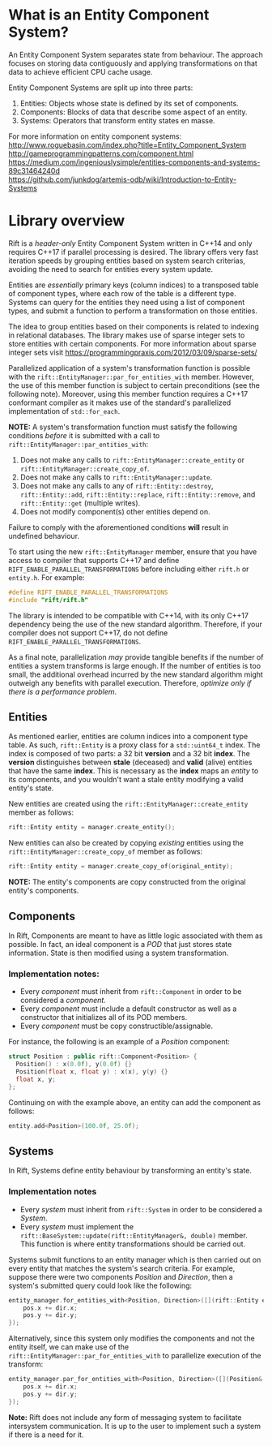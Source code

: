 # What is an Entity Component System?
An Entity Component System separates state from behaviour. The approach focuses on storing data contiguously and applying transformations on that data to achieve efficient CPU cache usage.

Entity Component Systems are split up into three parts:
1. Entities:   Objects whose state is defined by its set of components.
1. Components: Blocks of data that describe some aspect of an entity.
1. Systems:    Operators that transform entity states en masse.

For more information on entity component systems:   
http://www.roguebasin.com/index.php?title=Entity_Component_System  
http://gameprogrammingpatterns.com/component.html   
https://medium.com/ingeniouslysimple/entities-components-and-systems-89c31464240d  
https://github.com/junkdog/artemis-odb/wiki/Introduction-to-Entity-Systems   

# Library overview
Rift is a *header-only* Entity Component System written in C++14 and only requires C++17 if parallel processing is desired. The library offers very fast iteration speeds by grouping entities based on system search criterias, avoiding the need to search for entities every system update. 

Entities are *essentially* primary keys (column indices) to a transposed table of component types, where each row of the table is a different type. Systems can query for the entities they need using a list of component types, and submit a function to perform a transformation on those entities. 

The idea to group entities based on their components is related to indexing in relational databases. The library makes use of sparse integer sets to store entities with certain components. For more information about sparse integer sets visit https://programmingpraxis.com/2012/03/09/sparse-sets/

Parallelized application of a system's transformation function is possible with the `rift::EntityManager::par_for_entities_with` member. However, the use of this member function is subject to certain preconditions (see the following note). Moreover, using this member function requires a C++17 conformant compiler as it makes use of the standard's parallelized implementation of `std::for_each`.    

**NOTE:**
A system's transformation function must satisfy the following conditions *before* it is submitted with a call to `rift::EntityManager::par_entities_with`:
1. Does not make any calls to `rift::EntityManager::create_entity` or `rift::EntityManager::create_copy_of`.
1. Does not make any calls to `rift::EntityManager::update`.
1. Does not make any calls to any of `rift::Entity::destroy`, `rift::Entity::add`, `rift::Entity::replace`, `rift::Entity::remove`, and `rift::Entity::get` (multiple writes).
1. Does not modify component(s) other entities depend on.

Failure to comply with the aforementioned conditions **will** result in undefined behaviour.

To start using the new `rift::EntityManager` member, ensure that you have access to compiler that supports C++17 and define `RIFT_ENABLE_PARALLEL_TRANSFORMATIONS` before including either `rift.h` or `entity.h`. 
For example:
```cpp
#define RIFT_ENABLE_PARALLEL_TRANSFORMATIONS
#include "rift/rift.h"
```

The library is intended to be compatible with C++14, with its only C++17 dependency being the use of the new standard algorithm. Therefore, if your compiler does not support C++17, do not define `RIFT_ENABLE_PARALLEL_TRANSFORMATIONS`.

As a final note, parallelization *may* provide tangible benefits if the number of entities a system transforms is large enough. If the number of entities is too small, the additional overhead incurred by the new standard algorithm might outweigh any benefits with parallel execution. Therefore, *optimize only if there is a performance problem*.    

## Entities
As mentioned earlier, entities are column indices into a component type table. As such, `rift::Entity` is a proxy class for a `std::uint64_t` index. The index is composed of two parts: a 32 bit **version** and a 32 bit **index**. The **version** distinguishes between **stale** (deceased) and **valid** (alive) entities that have the same **index**. This is necessary as the **index** maps an *entity* to its components, and you wouldn't want a stale entity modifying a valid entity's state.

New entities are created using the `rift::EntityManager::create_entity` member as follows:
```cpp
rift::Entity entity = manager.create_entity();
```
New entities can also be created by copying *existing* entities using the `rift::EntityManager::create_copy_of` member as follows:
```cpp
rift::Entity entity = manager.create_copy_of(original_entity);
```
**NOTE:** The entity's components are copy constructed from the original entity's components.  

## Components 
In Rift, Components are meant to have as little logic associated with them as possible. In fact, an ideal component is a *POD* that just stores state information. State is then modified using a system transformation.
### Implementation notes:
- Every *component* must inherit from `rift::Component` in order to be considered a *component*.
- Every *component* must include a default constructor as well as a constructor that initializes all of its POD members. 
- Every *component* must be copy constructible/assignable.   

For instance, the following is an example of a *Position* component:
```cpp
struct Position : public rift::Component<Position> {
  Position() : x(0.0f), y(0.0f) {}
  Position(float x, float y) : x(x), y(y) {}
  float x, y;
};
```
Continuing on with the example above, an entity can add the component as follows:
```cpp
entity.add<Position>(100.0f, 25.0f);
```

## Systems
In Rift, Systems define entity behaviour by transforming an entity's state.
### Implementation notes
- Every *system* must inherit from `rift::System` in order to be considered a *System*. 
- Every *system* must implement the `rift::BaseSystem::update(rift::EntityManager&, double)` member. This function is where entity transformations should be carried out. 

Systems submit functions to an entity manager which is then carried out on every entity that matches the system's search criteria. 
For example, suppose there were two components *Position* and *Direction*, then a system's submitted query could look like the following:
```cpp
entity_manager.for_entities_with<Position, Direction>([](rift::Entity entity, Position& pos, Direction& dir){
    pos.x += dir.x;
    pos.y += dir.y;
});
```

Alternatively, since this system only modifies the components and not the entity itself, we can make use of the `rift::EntityManager::par_for_entities_with` to parallelize execution of the transform:
```cpp
entity_manager.par_for_entities_with<Position, Direction>([](Position& pos, Direction& dir) {
    pos.x += dir.x;
    pos.y += dir.y;
});
```

**Note:** Rift does not include any form of messaging system to facilitate intersystem communication. It is up to the user to implement such a system if there is a need for it. 
